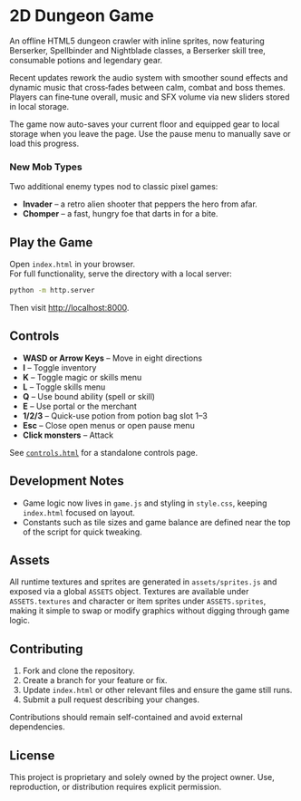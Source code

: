 # 2D Dungeon Game

An offline HTML5 dungeon crawler with inline sprites, now featuring Berserker, Spellbinder and Nightblade classes, a Berserker skill tree, consumable potions and legendary gear.

Recent updates rework the audio system with smoother sound effects and dynamic music that cross‑fades between calm, combat and boss themes. Players can fine‑tune overall, music and SFX volume via new sliders stored in local storage.

The game now auto-saves your current floor and equipped gear to local storage when you leave the page. Use the pause menu to manually save or load this progress.

### New Mob Types
Two additional enemy types nod to classic pixel games:

- **Invader** – a retro alien shooter that peppers the hero from afar.
- **Chomper** – a fast, hungry foe that darts in for a bite.

## Play the Game
Open `index.html` in your browser.  
For full functionality, serve the directory with a local server:

```bash
python -m http.server
```

Then visit [http://localhost:8000](http://localhost:8000).

## Controls
- **WASD or Arrow Keys** – Move in eight directions
- **I** – Toggle inventory
- **K** – Toggle magic or skills menu
- **L** – Toggle skills menu
- **Q** – Use bound ability (spell or skill)
- **E** – Use portal or the merchant
- **1/2/3** – Quick-use potion from potion bag slot 1–3
- **Esc** – Close open menus or open pause menu
- **Click monsters** – Attack

See [`controls.html`](controls.html) for a standalone controls page.

## Development Notes
 - Game logic now lives in `game.js` and styling in `style.css`, keeping `index.html` focused on layout.
 - Constants such as tile sizes and game balance are defined near the top of the script for quick tweaking.

## Assets
All runtime textures and sprites are generated in `assets/sprites.js` and exposed via a global `ASSETS` object.  Textures are
available under `ASSETS.textures` and character or item sprites under `ASSETS.sprites`, making it simple to swap or modify
graphics without digging through game logic.

## Contributing
1. Fork and clone the repository.
2. Create a branch for your feature or fix.
3. Update `index.html` or other relevant files and ensure the game still runs.
4. Submit a pull request describing your changes.

Contributions should remain self-contained and avoid external dependencies.


## License
This project is proprietary and solely owned by the project owner. Use, reproduction, or distribution requires explicit permission.